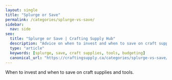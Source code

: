 ```yaml
---
layout: single
title: "Splurge or Save"
permalink: /categories/splurge-vs-save/
sidebar:
  nav: side
seo:
  title: "Splurge or Save | Crafting Supply Hub"
  description: "Advice on when to invest and when to save on craft supplies and tools."
  type: "article"
  keywords: [splurge, save, craft supplies, tools, budgeting]
  canonical_url: "https://craftingsupply.ca/categories/splurge-vs-save/"
---
```


When to invest and when to save on craft supplies and tools.
